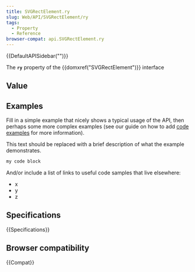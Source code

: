 ```yaml
---
title: SVGRectElement.ry
slug: Web/API/SVGRectElement/ry
tags:
  - Property
  - Reference
browser-compat: api.SVGRectElement.ry
---
```

{{DefaultAPISidebar("")}}

The **`ry`** property of the {{domxref("SVGRectElement")}} interface 

## Value



## Examples

Fill in a simple example that nicely shows a typical usage of the API, then perhaps some more complex examples (see our guide on how to add [code examples](/en-US/docs/MDN/Contribute/Structures/Code_examples) for more information).

This text should be replaced with a brief description of what the example demonstrates.

```js
my code block
```

And/or include a list of links to useful code samples that live elsewhere:

*   x
*   y
*   z

## Specifications

{{Specifications}}

## Browser compatibility

{{Compat}}


